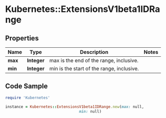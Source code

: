 # Kubernetes::ExtensionsV1beta1IDRange

## Properties

Name | Type | Description | Notes
------------ | ------------- | ------------- | -------------
**max** | **Integer** | max is the end of the range, inclusive. | 
**min** | **Integer** | min is the start of the range, inclusive. | 

## Code Sample

```ruby
require 'Kubernetes'

instance = Kubernetes::ExtensionsV1beta1IDRange.new(max: null,
                                 min: null)
```


